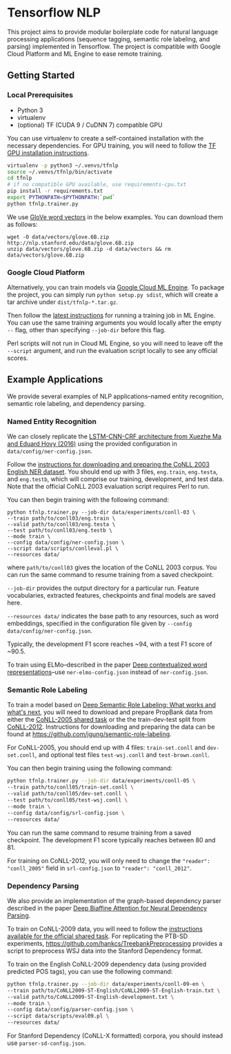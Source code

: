 # Tensorflow NLP

This project aims to provide modular boilerplate code for natural language processing applications (sequence tagging, semantic role labeling, and parsing) implemented in Tensorflow. The project is compatible with Google Cloud Platform and ML Engine to ease remote training.

## Getting Started
### Local Prerequisites
* Python 3
* virtualenv
* (optional) TF (CUDA 9 / CuDNN 7) compatible GPU

You can use virtualenv to create a self-contained installation with the necessary dependencies. For GPU training, you will need to follow the [TF GPU installation instructions](https://www.tensorflow.org/install/install_linux#NVIDIARequirements).

```bash
virtualenv -p python3 ~/.venvs/tfnlp
source ~/.venvs/tfnlp/bin/activate
cd tfnlp
# if no compatible GPU available, use requirements-cpu.txt
pip install -r requirements.txt
export PYTHONPATH=$PYTHONPATH:`pwd`
python tfnlp.trainer.py
```

We use [GloVe word vectors](https://nlp.stanford.edu/projects/glove/) in the below examples. You can download them as follows:
```
wget -O data/vectors/glove.6B.zip http://nlp.stanford.edu/data/glove.6B.zip
unzip data/vectors/glove.6B.zip -d data/vectors && rm data/vectors/glove.6B.zip
```

### Google Cloud Platform
Alternatively, you can train models via [Google Cloud ML Engine](https://cloud.google.com/ml-engine/). To package the project, you can simply run `python setup.py sdist`, which will create a tar archive under `dist/tfnlp-*.tar.gz`.

Then follow the [latest instructions](https://cloud.google.com/ml-engine/docs/tensorflow/training-jobs) for running a training job in ML Engine. You can use the same training arguments you would locally after the empty `--` flag, other than specifying `--job-dir` before this flag.

Perl scripts will not run in Cloud ML Engine, so you will need to leave off the `--script` argument, and run the evaluation script locally to see any official scores.

## Example Applications
We provide several examples of NLP applications–named entity recognition, semantic role labeling, and dependency parsing.

### Named Entity Recognition
We can closely replicate the [LSTM-CNN-CRF architecture from Xuezhe Ma and Eduard Hovy (2016)](http://www.aclweb.org/anthology/P16-1101) using the provided configuration in `data/config/ner-config.json`.

Follow the [instructions for downloading and preparing the CoNLL 2003 English NER dataset](https://www.clips.uantwerpen.be/conll2003/ner/). You should end up with 3 files,
`eng.train`, `eng.testa`, and `eng.testb`, which will comprise our training, development, and test data. Note that the official CoNLL 2003 evaluation script requires Perl to run.

You can then begin training with the following command:
```
python tfnlp.trainer.py --job-dir data/experiments/conll-03 \
--train path/to/conll03/eng.train \
--valid path/to/conll03/eng.testa \
--test path/to/conll03/eng.testb \
--mode train \
--config data/config/ner-config.json \
--script data/scripts/conlleval.pl \
--resources data/
```
where `path/to/conll03` gives the location of the CoNLL 2003 corpus. You can run the same command to resume training from a saved checkpoint.

`--job-dir` provides the output directory for a particular run. Feature vocabularies, extracted features, checkpoints and final models are saved here.

`--resources data/` indicates the base path to any resources, such as word embeddings, specified in the configuration file given by `--config data/config/ner-config.json`.

Typically, the development F1 score reaches ~94, with a test F1 score of ~90.5.

To train using ELMo–described in the paper [Deep contextualized word representations](https://arxiv.org/abs/1802.05365)–use `ner-elmo-config.json` instead of `ner-config.json`.

### Semantic Role Labeling
To train a model based on [Deep Semantic Role Labeling: What works and what's next](https://homes.cs.washington.edu/~luheng/files/acl2017_hllz.pdf), you will need to download and prepare PropBank data from either the [CoNLL-2005 shared task](http://www.lsi.upc.edu/~srlconll/soft.html) or the the train-dev-test split from [CoNLL-2012](http://cemantix.org/data/ontonotes.html).
Instructions for downloading and preparing the data can be found at https://github.com/jgung/semantic-role-labeling.

For CoNLL-2005, you should end up with 4 files: `train-set.conll` and `dev-set.conll`, and optional test files `test-wsj.conll` and `test-brown.conll`.

You can then begin training using the following command:
```bash
python tfnlp.trainer.py --job-dir data/experiments/conll-05 \
--train path/to/conll05/train-set.conll \
--valid path/to/conll05/dev-set.conll \
--test path/to/conll05/test-wsj.conll \
--mode train \
--config data/config/srl-config.json \
--resources data/
```
You can run the same command to resume training from a saved checkpoint. The development F1 score typically reaches between 80 and 81.

For training on CoNLL-2012, you will only need to change the `"reader": "conll_2005"` field in `srl-config.json` to `"reader": "conll_2012"`.

### Dependency Parsing
We also provide an implementation of the graph-based dependency parser described in the paper [Deep Biaffine Attention for Neural Dependency Parsing](https://arxiv.org/abs/1611.01734).

To train on CoNLL-2009 data, you will need to follow the [instructions available for the official shared task](http://ufal.mff.cuni.cz/conll2009-st/train-dev-data.html). For replicating the PTB-SD experiments, https://github.com/hankcs/TreebankPreprocessing provides a script to preprocess WSJ data into the Stanford Dependency format.

To train on the English CoNLL-2009 dependency data (using provided predicted POS tags), you can use the following command:
```bash
python tfnlp.trainer.py --job-dir data/experiments/conll-09-en \
--train path/to/CoNLL2009-ST-English/CoNLL2009-ST-English-train.txt \
--valid path/to/CoNLL2009-ST-English-development.txt \
--mode train \
--config data/config/parser-config.json \
--script data/scripts/eval09.pl \
--resources data/
```
For Stanford Dependency (CoNLL-X formatted) corpora, you should instead use `parser-sd-config.json`.
